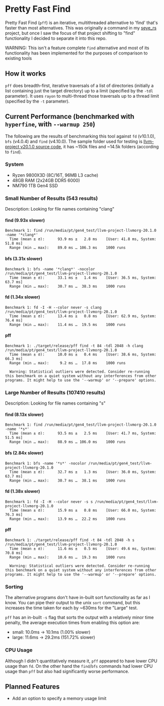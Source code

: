 # Pretty Fast Find
Pretty Fast Find (`pff`) is an iterative, multithreaded alternative to 'find' that's faster than most alternatives. This was originally a command in my [seye_rs](https://github.com/pericles-tpt/seye_rs) project, but once I saw the focus of that project shifting to "find" functionality I decided to separate it into this repo.

WARNING: This isn't a feature complete `find` alternative and most of its functionality has been implemented for the purposes of comparison to existing tools

## How it works
`pff` does breadth-first, iterative traversals of a list of directories (initially a list containing just the target directory) up to a limit (specified by the `-tdl` parameter). It uses `rayon` to multi-thread those traversals up to a thread limit (specified by the `-t` parameter).

## Current Performance (benchmarked with `hyperfine`, with `--warmup 250`) 
The following are the results of benchmarking this tool against `fd` (v10.1.0), `bfs` (v4.0.4) and `find` (v4.10.0). The sample folder used for testing is [llvm-project v20.1.0 source code](https://github.com/llvm/llvm-project/releases/tag/llvmorg-20.1.0), it has ~150k files and ~14.5k folders (according to `find`).

### System
- Ryzen 9800X3D (8C/16T, 96MB L3 cache)
- 48GB RAM (2x24GB DDR5 6000)
- NM790 1TB Gen4 SSD

### Small Number of Results (543 results)
Description: Looking for file names containing "clang"

#### find (9.93x slower)
```
Benchmark 1: find /run/media/pt/gen4_test/llvm-project-llvmorg-20.1.0 -name '*clang*'
  Time (mean ± σ):      93.9 ms ±   2.8 ms    [User: 41.8 ms, System: 51.8 ms]
  Range (min … max):    89.0 ms … 106.3 ms    1000 runs
```
#### bfs (3.31x slower)
```
Benchmark 1: bfs -name '*clang*' -nocolor /run/media/pt/gen4_test/llvm-project-llvmorg-20.1.0
  Time (mean ± σ):      33.1 ms ±   1.4 ms    [User: 36.5 ms, System: 63.7 ms]
  Range (min … max):    30.7 ms …  38.3 ms    1000 runs
```
#### fd (1.34x slower)
```
Benchmark 1: fd -I -H --color never -s clang /run/media/pt/gen4_test/llvm-project-llvmorg-20.1.0
  Time (mean ± σ):      13.4 ms ±   0.8 ms    [User: 62.9 ms, System: 76.4 ms]
  Range (min … max):    11.4 ms …  19.5 ms    1000 runs
```
#### pff
```
Benchmark 1: ./target/release/pff find -t 84 -tdl 2048 -h clang /run/media/pt/gen4_test/llvm-project-llvmorg-20.1.0
  Time (mean ± σ):      10.0 ms ±   0.4 ms    [User: 38.6 ms, System: 66.3 ms]
  Range (min … max):     9.2 ms …  17.8 ms    1000 runs
 
  Warning: Statistical outliers were detected. Consider re-running this benchmark on a quiet system without any interferences from other programs. It might help to use the '--warmup' or '--prepare' options.
```
### Large Number of Results (107410 results)
Description: Looking for file names containing "s"

#### find (8.13x slower)
```
Benchmark 1: find /run/media/pt/gen4_test/llvm-project-llvmorg-20.1.0 -name '*s*'
  Time (mean ± σ):      93.5 ms ±   2.5 ms    [User: 41.7 ms, System: 51.5 ms]
  Range (min … max):    88.9 ms … 106.0 ms    1000 runs
```
#### bfs (2.84x slower)
```
Benchmark 1: bfs -name '*s*' -nocolor /run/media/pt/gen4_test/llvm-project-llvmorg-20.1.0
  Time (mean ± σ):      32.7 ms ±   1.3 ms    [User: 36.0 ms, System: 63.7 ms]
  Range (min … max):    30.7 ms …  38.1 ms    1000 runs
```
#### fd (1.38x slower)
```
Benchmark 1: fd -I -H --color never -s s /run/media/pt/gen4_test/llvm-project-llvmorg-20.1.0
  Time (mean ± σ):      15.9 ms ±   0.8 ms    [User: 66.0 ms, System: 76.3 ms]
  Range (min … max):    13.9 ms …  22.2 ms    1000 runs
```
#### pff
```
Benchmark 1: ./target/release/pff find -t 84 -tdl 2048 -h s /run/media/pt/gen4_test/llvm-project-llvmorg-20.1.0
  Time (mean ± σ):      11.6 ms ±   0.5 ms    [User: 49.6 ms, System: 70.8 ms]
  Range (min … max):    10.6 ms …  19.3 ms    1000 runs
 
  Warning: Statistical outliers were detected. Consider re-running this benchmark on a quiet system without any interferences from other programs. It might help to use the '--warmup' or '--prepare' options.
```

### Sorting
The alternative programs don't have in-built sort functionality as far as I know. You can pipe their output to the unix `sort` command, but this increases the time taken for each by ~630ms for the "Large" test.

`pff` has an in-built `-s` flag that sorts the output with a relatively minor time penalty, the average execution times from enabling this option are:
- small: 10.0ms -> 10.1ms (1.00% slower)
- large: 11.6ms -> 29.2ms (151.72% slower)

### CPU Usage
Although I didn't quantitatively measure it, `pff` appeared to have lower CPU usage than `fd`. On the other hand the `find`/`bfs` commands had lower CPU usage than `pff` but also had significantly worse performance.

## Planned Features
- Add an option to specify a memory usage limit
